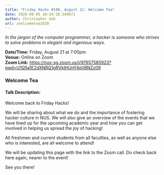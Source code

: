 ```yaml
---
title: "Friday Hacks #190, August 21: Welcome Tea"
date: 2020-08-05 10:34:18.549671
author: Christopher Goh
url: /welcometea2020
---
```


<em>In the jargon of the computer programmer, a hacker is someone who strives to solve problems in elegant and ingenious ways.</em>

**Date/Time:** Friday, August 21 at 7:00pm<br />
**Venue:** Online on Zoom<br />
**Zoom Link:** https://nus-sg.zoom.us/j/97657585923?pwd=U1Q5a1E2dXNRQ1pRVktHUnY4eVBNZz09

### Welcome Tea

#### Talk Description:

Welcome back to Friday Hacks!

We will be sharing about what we do and the importance of fostering hacker culture in NUS. We will also give an overview of the events that we have lined up for the upcoming academic year and how you can get involved in helping us spread the joy of hacking!

All freshmen and current students from all faculties, as well as anyone else who is interested, are all welcome to attend!

We will be updating this page with the link to the Zoom call. Do check back here again, nearer to the event!

See you there!
